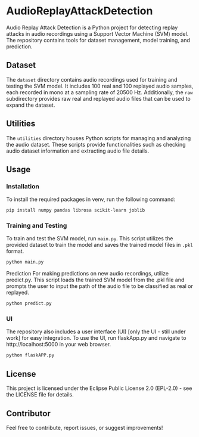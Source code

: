 # AudioReplayAttackDetection

Audio Replay Attack Detection is a Python project for detecting replay attacks in audio recordings using a Support Vector Machine (SVM) model. The repository contains tools for dataset management, model training, and prediction.

## Dataset

The `dataset` directory contains audio recordings used for training and testing the SVM model. It includes 100 real and 100 replayed audio samples, each recorded in mono at a sampling rate of 20500 Hz. Additionally, the `raw` subdirectory provides raw real and replayed audio files that can be used to expand the dataset.

## Utilities

The `utilities` directory houses Python scripts for managing and analyzing the audio dataset. These scripts provide functionalities such as checking audio dataset information and extracting audio file details.

## Usage

### Installation

To install the required packages in venv, run the following command:

```bash
pip install numpy pandas librosa scikit-learn joblib
```

### Training and Testing

To train and test the SVM model, run `main.py`. This script utilizes the provided dataset to train the model and saves the trained model files in `.pkl` format.

```bash
python main.py
```
Prediction
For making predictions on new audio recordings, utilize predict.py. This script loads the trained SVM model from the .pkl file and prompts the user to input the path of the audio file to be classified as real or replayed.

```bash
python predict.py
```

### UI

The repository also includes a user interface (UI) [only the UI - still under work] for easy integration. To use the UI, run flaskApp.py and navigate to http://localhost:5000 in your web browser.

```bash
python flaskAPP.py
```

## License

This project is licensed under the Eclipse Public License 2.0 (EPL-2.0) - see the LICENSE file for details.

## Contributor

Feel free to contribute, report issues, or suggest improvements!
